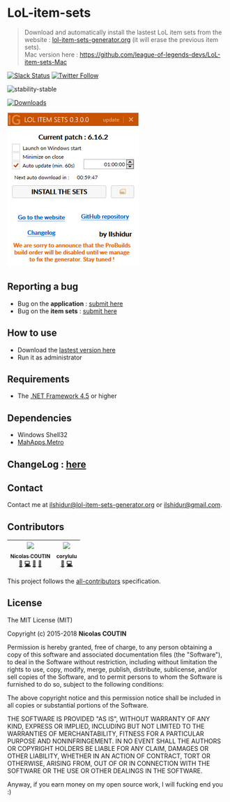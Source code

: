 # LoL-item-sets

> Download and automatically install the lastest LoL item sets from the website : [lol-item-sets-generator.org](https://lol-item-sets-generator.org) (it will erase the previous item sets).<br/>
Mac version here : https://github.com/league-of-legends-devs/LoL-item-sets-Mac

[![Slack Status](https://slack.lol-item-sets-generator.org/badge.svg)](https://slack.lol-item-sets-generator.org/)
[![Twitter Follow](https://img.shields.io/twitter/follow/LoL_item_sets.svg?style=social&label=Follow)](https://twitter.com/Unreal_IRCd)

![stability-stable](https://img.shields.io/badge/stability-stable-green.svg)

[![Downloads](https://img.shields.io/github/downloads/league-of-legends-devs/LoL-item-sets/total.svg)](https://github.com/league-of-legends-devs/LoL-item-sets/releases)

![preview](preview.png)

## Reporting a bug

* Bug on the **application** : [submit here](https://github.com/league-of-legends-devs/LoL-item-sets/issues/new)
* Bug on the **item sets** : [submit here](https://github.com/league-of-legends-devs/feeder.lol-item-sets-generator.org/issues/new)

## How to use
- Download the [lastest version here](https://lol-item-sets-generator.org/downloads/sets-from-website)
- Run it as administrator

## Requirements
- The [.NET Framework 4.5](https://www.microsoft.com/en-US/download/details.aspx?id=30653) or higher

## Dependencies

- Windows Shell32
- [MahApps.Metro](http://mahapps.com/)

## ChangeLog : [here](https://github.com/league-of-legends-devs/LoL-item-sets/blob/master/CHANGELOG.md)

## Contact

Contact me at [ilshidur@lol-item-sets-generator.org](mailto:ilshidur@lol-item-sets-generator.org) or [ilshidur@gmail.com](mailto:ilshidur@gmail.com).

## Contributors

<!-- ALL-CONTRIBUTORS-LIST:START - Do not remove or modify this section -->
| [<img src="https://avatars2.githubusercontent.com/u/6564012?v=3" width="100px;"/><br /><sub>Nicolas COUTIN</sub>](https://www.nicolas-coutin.fr)<br />[💬](#question-Ilshidur "Answering Questions") [💻](https://github.com/league-of-legends-devs/LoL-item-sets/commits?author=Ilshidur "Code") [🎨](#design-Ilshidur "Design") [📖](https://github.com/league-of-legends-devs/LoL-item-sets/commits?author=Ilshidur "Documentation") | [<img src="https://avatars0.githubusercontent.com/u/510057?v=3" width="100px;"/><br /><sub>corylulu</sub>](https://github.com/corylulu)<br />[🐛](https://github.com/league-of-legends-devs/LoL-item-sets/issues?q=author%3Acorylulu "Bug reports") [💻](https://github.com/league-of-legends-devs/LoL-item-sets/commits?author=corylulu "Code") |
| :---: | :---: |
<!-- ALL-CONTRIBUTORS-LIST:END -->

This project follows the [all-contributors](https://github.com/kentcdodds/all-contributors) specification.

## License

The MIT License (MIT)

Copyright (c) 2015-2018 **Nicolas COUTIN**

Permission is hereby granted, free of charge, to any person obtaining a copy
of this software and associated documentation files (the "Software"), to deal
in the Software without restriction, including without limitation the rights
to use, copy, modify, merge, publish, distribute, sublicense, and/or sell
copies of the Software, and to permit persons to whom the Software is
furnished to do so, subject to the following conditions:

The above copyright notice and this permission notice shall be included in all
copies or substantial portions of the Software.

THE SOFTWARE IS PROVIDED "AS IS", WITHOUT WARRANTY OF ANY KIND, EXPRESS OR
IMPLIED, INCLUDING BUT NOT LIMITED TO THE WARRANTIES OF MERCHANTABILITY,
FITNESS FOR A PARTICULAR PURPOSE AND NONINFRINGEMENT. IN NO EVENT SHALL THE
AUTHORS OR COPYRIGHT HOLDERS BE LIABLE FOR ANY CLAIM, DAMAGES OR OTHER
LIABILITY, WHETHER IN AN ACTION OF CONTRACT, TORT OR OTHERWISE, ARISING FROM,
OUT OF OR IN CONNECTION WITH THE SOFTWARE OR THE USE OR OTHER DEALINGS IN THE
SOFTWARE.

Anyway, if you earn money on my open source work, I will fucking end you :)
